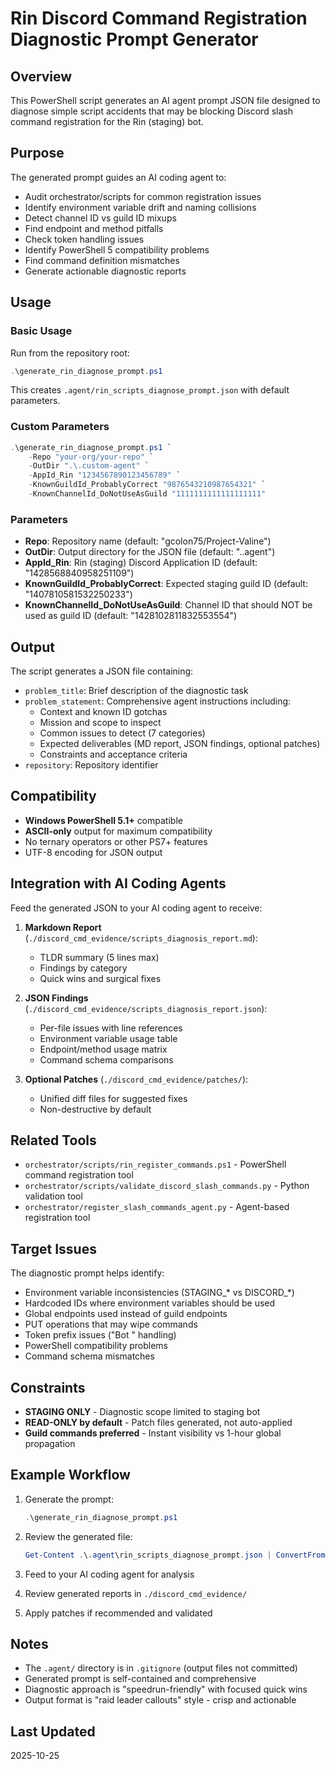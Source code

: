 # Rin Discord Command Registration Diagnostic Prompt Generator

## Overview

This PowerShell script generates an AI agent prompt JSON file designed to diagnose simple script accidents that may be blocking Discord slash command registration for the Rin (staging) bot.

## Purpose

The generated prompt guides an AI coding agent to:
- Audit orchestrator/scripts for common registration issues
- Identify environment variable drift and naming collisions
- Detect channel ID vs guild ID mixups
- Find endpoint and method pitfalls
- Check token handling issues
- Identify PowerShell 5 compatibility problems
- Find command definition mismatches
- Generate actionable diagnostic reports

## Usage

### Basic Usage

Run from the repository root:

```powershell
.\generate_rin_diagnose_prompt.ps1
```

This creates `.agent/rin_scripts_diagnose_prompt.json` with default parameters.

### Custom Parameters

```powershell
.\generate_rin_diagnose_prompt.ps1 `
    -Repo "your-org/your-repo" `
    -OutDir ".\.custom-agent" `
    -AppId_Rin "1234567890123456789" `
    -KnownGuildId_ProbablyCorrect "9876543210987654321" `
    -KnownChannelId_DoNotUseAsGuild "1111111111111111111"
```

### Parameters

- **Repo**: Repository name (default: "gcolon75/Project-Valine")
- **OutDir**: Output directory for the JSON file (default: ".\.agent")
- **AppId_Rin**: Rin (staging) Discord Application ID (default: "1428568840958251109")
- **KnownGuildId_ProbablyCorrect**: Expected staging guild ID (default: "1407810581532250233")
- **KnownChannelId_DoNotUseAsGuild**: Channel ID that should NOT be used as guild ID (default: "1428102811832553554")

## Output

The script generates a JSON file containing:
- `problem_title`: Brief description of the diagnostic task
- `problem_statement`: Comprehensive agent instructions including:
  - Context and known ID gotchas
  - Mission and scope to inspect
  - Common issues to detect (7 categories)
  - Expected deliverables (MD report, JSON findings, optional patches)
  - Constraints and acceptance criteria
- `repository`: Repository identifier

## Compatibility

- **Windows PowerShell 5.1+** compatible
- **ASCII-only** output for maximum compatibility
- No ternary operators or other PS7+ features
- UTF-8 encoding for JSON output

## Integration with AI Coding Agents

Feed the generated JSON to your AI coding agent to receive:

1. **Markdown Report** (`./discord_cmd_evidence/scripts_diagnosis_report.md`):
   - TLDR summary (5 lines max)
   - Findings by category
   - Quick wins and surgical fixes

2. **JSON Findings** (`./discord_cmd_evidence/scripts_diagnosis_report.json`):
   - Per-file issues with line references
   - Environment variable usage table
   - Endpoint/method usage matrix
   - Command schema comparisons

3. **Optional Patches** (`./discord_cmd_evidence/patches/`):
   - Unified diff files for suggested fixes
   - Non-destructive by default

## Related Tools

- `orchestrator/scripts/rin_register_commands.ps1` - PowerShell command registration tool
- `orchestrator/scripts/validate_discord_slash_commands.py` - Python validation tool
- `orchestrator/register_slash_commands_agent.py` - Agent-based registration tool

## Target Issues

The diagnostic prompt helps identify:
- Environment variable inconsistencies (STAGING_* vs DISCORD_*)
- Hardcoded IDs where environment variables should be used
- Global endpoints used instead of guild endpoints
- PUT operations that may wipe commands
- Token prefix issues ("Bot " handling)
- PowerShell compatibility problems
- Command schema mismatches

## Constraints

- **STAGING ONLY** - Diagnostic scope limited to staging bot
- **READ-ONLY by default** - Patch files generated, not auto-applied
- **Guild commands preferred** - Instant visibility vs 1-hour global propagation

## Example Workflow

1. Generate the prompt:
   ```powershell
   .\generate_rin_diagnose_prompt.ps1
   ```

2. Review the generated file:
   ```powershell
   Get-Content .\.agent\rin_scripts_diagnose_prompt.json | ConvertFrom-Json | Format-List
   ```

3. Feed to your AI coding agent for analysis

4. Review generated reports in `./discord_cmd_evidence/`

5. Apply patches if recommended and validated

## Notes

- The `.agent/` directory is in `.gitignore` (output files not committed)
- Generated prompt is self-contained and comprehensive
- Diagnostic approach is "speedrun-friendly" with focused quick wins
- Output format is "raid leader callouts" style - crisp and actionable

## Last Updated

2025-10-25
